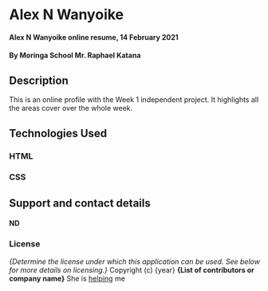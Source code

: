 # Alex N Wanyoike
#### Alex N Wanyoike online resume, 14 February 2021 
#### By **Moringa School  Mr. Raphael Katana**
## Description
This is an online profile with the Week 1 independent project. It highlights all the areas cover over the whole week. 

## Technologies Used
### HTML ###
### CSS ###
## Support and contact details
#### ND ####
### License
*{Determine the license under which this application can be used.  See below for more details on licensing.}*
Copyright (c) {year} **{List of contributors or company name}**
She is [helping](link) me 
